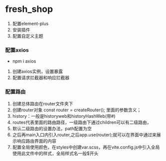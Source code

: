 # fresh_shop
1. 配置element-plus
2. 安装插件
3. 配置自定义主题
### 配置axios
- npm i axios
1. 创建axios实例，设置暴露
2. 配置请求拦截器和响应拦截器
### 配置路由
1. 创建总体路由在router文件夹下
2. 创建router对象
const router = createRouter();
里面的参数含义；
  1. history：一般是historyweb和historyHashWeb(带#)
  2. routes代表里面的路由路径，一级路由下通过children可以有二级路由，
  3. 默认二级路由的设置办法，path配置为空
3. 之后再main入口内引入router,之后app.use(router);就可以在界面中通过<RouterView />来展示响应路由界面的内容
4. 配置全局使用颜色，在styles中创建var.scss，再在vite.config.js中引入全局使用此文件中的样式，全局样式名一般$开头
